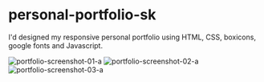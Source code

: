 # personal-portfolio-sk

 I'd designed my responsive personal portfolio using HTML, CSS, boxicons, google fonts and Javascript.
 
![portfolio-screenshot-01-a](https://github.com/SunilKandpal007/skportfolio/assets/45088791/a5af9901-4394-4939-9355-4b0c0095dfde)
![portfolio-screenshot-02-a](https://github.com/SunilKandpal007/skportfolio/assets/45088791/f86719fe-aa9f-4694-b5c2-1fd622f50fef)
![portfolio-screenshot-03-a](https://github.com/SunilKandpal007/skportfolio/assets/45088791/e94b1de1-3580-4fb2-81a3-88a98efef8e6)

